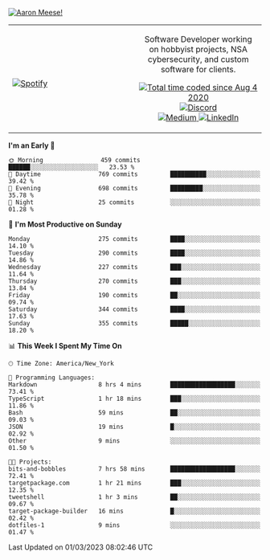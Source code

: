 [![Aaron Meese!](https://user-images.githubusercontent.com/17814535/88975338-a2aabf00-d27f-11ea-963f-8a19608716b4.png)](https://github.com/ajmeese7/readme-ascii "README ASCII")

<!-- Modified from project here: https://github.com/novatorem/novatorem -->
<table width="100%">
  <tr>
  <td width="50%">

&nbsp; <br> [![Spotify](https://ajmeese7.vercel.app/api/spotify)](https://open.spotify.com/user/ajmeese)

  </td>
  <td width="50%">
    <p align="center">
    Software Developer working on hobbyist projects, NSA cybersecurity, and custom software for clients.
    </p>
    <p align="center">
      <a href="https://wakatime.com/@f726891d-3b02-46cd-9b60-e8c59f9e2b14">
        <img src="https://wakatime.com/badge/user/f726891d-3b02-46cd-9b60-e8c59f9e2b14.svg" alt="Total time coded since Aug 4 2020" title="WakaTime" />
      </a>
      <a href="http://link.aaronmeese.com/discord">
        <img src="https://img.shields.io/badge/discord-ajmeese7%234835-369?style=flat-square&logo=discord&logoColor=white&color=purple" alt="Discord" title="Discord">
      </a>
      <br />
      <a href="https://link.aaronmeese.com/medium">
        <img src="https://img.shields.io/badge/medium-ajmeese7-1DB954?style=flat-square&logo=medium&logoColor=white" alt="Medium" title="Medium">
      </a>
      <a href="https://link.aaronmeese.com/linkedin">
        <img src="https://img.shields.io/badge/linkedIn-aaronmeese-1DB954?style=flat-square&logo=linkedin&logoColor=white&color=blue" alt="LinkedIn" title="LinkedIn">
      </a>
    </p>
  </td>

</table>

[//]: <> (The `&nbsp;` is to have Aphelion take up more space)

<!--START_SECTION:waka-->
**I'm an Early 🐤** 

```text
🌞 Morning                459 commits         ██████░░░░░░░░░░░░░░░░░░░   23.53 % 
🌆 Daytime                769 commits         ██████████░░░░░░░░░░░░░░░   39.42 % 
🌃 Evening                698 commits         █████████░░░░░░░░░░░░░░░░   35.78 % 
🌙 Night                  25 commits          ░░░░░░░░░░░░░░░░░░░░░░░░░   01.28 % 
```
📅 **I'm Most Productive on Sunday** 

```text
Monday                   275 commits         ████░░░░░░░░░░░░░░░░░░░░░   14.10 % 
Tuesday                  290 commits         ████░░░░░░░░░░░░░░░░░░░░░   14.86 % 
Wednesday                227 commits         ███░░░░░░░░░░░░░░░░░░░░░░   11.64 % 
Thursday                 270 commits         ███░░░░░░░░░░░░░░░░░░░░░░   13.84 % 
Friday                   190 commits         ██░░░░░░░░░░░░░░░░░░░░░░░   09.74 % 
Saturday                 344 commits         ████░░░░░░░░░░░░░░░░░░░░░   17.63 % 
Sunday                   355 commits         █████░░░░░░░░░░░░░░░░░░░░   18.20 % 
```


📊 **This Week I Spent My Time On** 

```text
🕑︎ Time Zone: America/New_York

💬 Programming Languages: 
Markdown                 8 hrs 4 mins        ██████████████████░░░░░░░   73.41 % 
TypeScript               1 hr 18 mins        ███░░░░░░░░░░░░░░░░░░░░░░   11.86 % 
Bash                     59 mins             ██░░░░░░░░░░░░░░░░░░░░░░░   09.03 % 
JSON                     19 mins             █░░░░░░░░░░░░░░░░░░░░░░░░   02.92 % 
Other                    9 mins              ░░░░░░░░░░░░░░░░░░░░░░░░░   01.50 % 

🐱‍💻 Projects: 
bits-and-bobbles         7 hrs 58 mins       ██████████████████░░░░░░░   72.41 % 
targetpackage.com        1 hr 21 mins        ███░░░░░░░░░░░░░░░░░░░░░░   12.35 % 
tweetshell               1 hr 3 mins         ██░░░░░░░░░░░░░░░░░░░░░░░   09.67 % 
target-package-builder   16 mins             █░░░░░░░░░░░░░░░░░░░░░░░░   02.42 % 
dotfiles-1               9 mins              ░░░░░░░░░░░░░░░░░░░░░░░░░   01.47 % 
```


 Last Updated on 01/03/2023 08:02:46 UTC
<!--END_SECTION:waka-->
